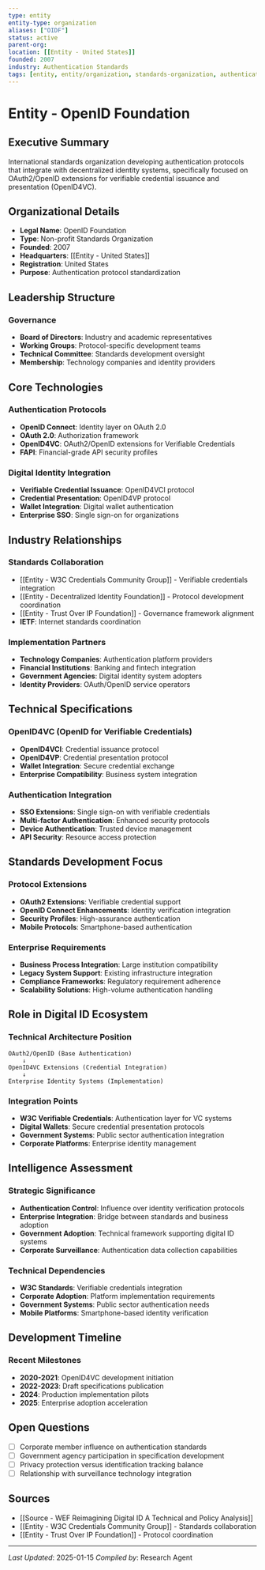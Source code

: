```yaml
---
type: entity
entity-type: organization
aliases: ["OIDF"]
status: active
parent-org:
location: [[Entity - United States]]
founded: 2007
industry: Authentication Standards
tags: [entity, entity/organization, standards-organization, authentication, digital-identity]
---
```


# Entity - OpenID Foundation

## Executive Summary
International standards organization developing authentication protocols that integrate with decentralized identity systems, specifically focused on OAuth2/OpenID extensions for verifiable credential issuance and presentation (OpenID4VC).

## Organizational Details
- **Legal Name**: OpenID Foundation
- **Type**: Non-profit Standards Organization
- **Founded**: 2007
- **Headquarters**: [[Entity - United States]]
- **Registration**: United States
- **Purpose**: Authentication protocol standardization

## Leadership Structure
### Governance
- **Board of Directors**: Industry and academic representatives
- **Working Groups**: Protocol-specific development teams
- **Technical Committee**: Standards development oversight
- **Membership**: Technology companies and identity providers

## Core Technologies
### Authentication Protocols
- **OpenID Connect**: Identity layer on OAuth 2.0
- **OAuth 2.0**: Authorization framework
- **OpenID4VC**: OAuth2/OpenID extensions for Verifiable Credentials
- **FAPI**: Financial-grade API security profiles

### Digital Identity Integration
- **Verifiable Credential Issuance**: OpenID4VCI protocol
- **Credential Presentation**: OpenID4VP protocol
- **Wallet Integration**: Digital wallet authentication
- **Enterprise SSO**: Single sign-on for organizations

## Industry Relationships

### Standards Collaboration
- [[Entity - W3C Credentials Community Group]] - Verifiable credentials integration
- [[Entity - Decentralized Identity Foundation]] - Protocol development coordination
- [[Entity - Trust Over IP Foundation]] - Governance framework alignment
- **IETF**: Internet standards coordination

### Implementation Partners
- **Technology Companies**: Authentication platform providers
- **Financial Institutions**: Banking and fintech integration
- **Government Agencies**: Digital identity system adopters
- **Identity Providers**: OAuth/OpenID service operators

## Technical Specifications

### OpenID4VC (OpenID for Verifiable Credentials)
- **OpenID4VCI**: Credential issuance protocol
- **OpenID4VP**: Credential presentation protocol
- **Wallet Integration**: Secure credential exchange
- **Enterprise Compatibility**: Business system integration

### Authentication Integration
- **SSO Extensions**: Single sign-on with verifiable credentials
- **Multi-factor Authentication**: Enhanced security protocols
- **Device Authentication**: Trusted device management
- **API Security**: Resource access protection

## Standards Development Focus

### Protocol Extensions
- **OAuth2 Extensions**: Verifiable credential support
- **OpenID Connect Enhancements**: Identity verification integration
- **Security Profiles**: High-assurance authentication
- **Mobile Protocols**: Smartphone-based authentication

### Enterprise Requirements
- **Business Process Integration**: Large institution compatibility
- **Legacy System Support**: Existing infrastructure integration
- **Compliance Frameworks**: Regulatory requirement adherence
- **Scalability Solutions**: High-volume authentication handling

## Role in Digital ID Ecosystem

### Technical Architecture Position
```
OAuth2/OpenID (Base Authentication)
    ↓
OpenID4VC Extensions (Credential Integration)
    ↓
Enterprise Identity Systems (Implementation)
```

### Integration Points
- **W3C Verifiable Credentials**: Authentication layer for VC systems
- **Digital Wallets**: Secure credential presentation protocols
- **Government Systems**: Public sector authentication integration
- **Corporate Platforms**: Enterprise identity management

## Intelligence Assessment

### Strategic Significance
- **Authentication Control**: Influence over identity verification protocols
- **Enterprise Integration**: Bridge between standards and business adoption
- **Government Adoption**: Technical framework supporting digital ID systems
- **Corporate Surveillance**: Authentication data collection capabilities

### Technical Dependencies
- **W3C Standards**: Verifiable credentials integration
- **Corporate Adoption**: Platform implementation requirements
- **Government Systems**: Public sector authentication needs
- **Mobile Platforms**: Smartphone-based identity verification

## Development Timeline
### Recent Milestones
- **2020-2021**: OpenID4VC development initiation
- **2022-2023**: Draft specifications publication
- **2024**: Production implementation pilots
- **2025**: Enterprise adoption acceleration

## Open Questions
- [ ] Corporate member influence on authentication standards
- [ ] Government agency participation in specification development
- [ ] Privacy protection versus identification tracking balance
- [ ] Relationship with surveillance technology integration

## Sources
- [[Source - WEF Reimagining Digital ID A Technical and Policy Analysis]]
- [[Entity - W3C Credentials Community Group]] - Standards collaboration
- [[Entity - Trust Over IP Foundation]] - Protocol coordination

---
*Last Updated*: 2025-01-15
*Compiled by*: Research Agent